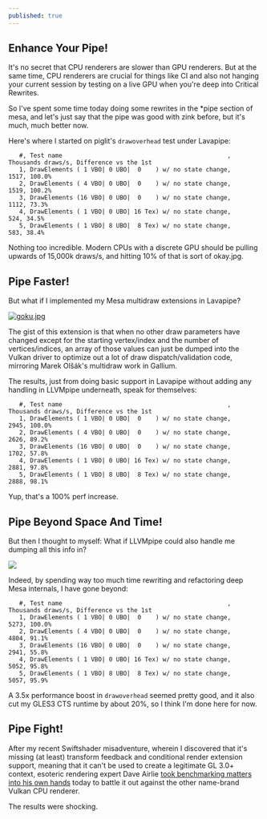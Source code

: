 ```yaml
---
published: true
---
```

## Enhance Your Pipe!

It's no secret that CPU renderers are slower than GPU renderers. But at the same time, CPU renderers are crucial for things like CI and also not hanging your current session by testing on a live GPU when you're deep into Critical Rewrites.

So I've spent some time today doing some rewrites in the \*pipe section of mesa, and let's just say that the pipe was good with zink before, but it's much, much better now.

Here's where I started on piglit's `drawoverhead` test under Lavapipe:
```
   #, Test name                                              ,    Thousands draws/s, Difference vs the 1st
   1, DrawElements ( 1 VBO| 0 UBO|  0    ) w/ no state change,                 1517, 100.0%
   2, DrawElements ( 4 VBO| 0 UBO|  0    ) w/ no state change,                 1519, 100.2%
   3, DrawElements (16 VBO| 0 UBO|  0    ) w/ no state change,                 1112, 73.3%
   4, DrawElements ( 1 VBO| 0 UBO| 16 Tex) w/ no state change,                  524, 34.5%
   5, DrawElements ( 1 VBO| 8 UBO|  8 Tex) w/ no state change,                  583, 38.4%
  ```
  
Nothing too incredible. Modern CPUs with a discrete GPU should be pulling upwards of 15,000k draws/s, and hitting 10% of that is sort of okay.jpg.

## Pipe Faster!
But what if I implemented my Mesa multidraw extensions in Lavapipe?

[![goku.jpg]({{site.url}}/assets/goku.jpg)]({{site.url}}/assets/goku.jpg)

The gist of this extension is that when no other draw parameters have changed except for the starting vertex/index and the number of vertices/indices, an array of those values can just be dumped into the Vulkan driver to optimize out a lot of draw dispatch/validation code, mirroring Marek Olšák's multidraw work in Gallium.

The results, just from doing basic support in Lavapipe without adding any handling in LLVMpipe underneath, speak for themselves:
```
   #, Test name                                              ,    Thousands draws/s, Difference vs the 1st
   1, DrawElements ( 1 VBO| 0 UBO|  0    ) w/ no state change,                 2945, 100.0%
   2, DrawElements ( 4 VBO| 0 UBO|  0    ) w/ no state change,                 2626, 89.2%
   3, DrawElements (16 VBO| 0 UBO|  0    ) w/ no state change,                 1702, 57.8%
   4, DrawElements ( 1 VBO| 0 UBO| 16 Tex) w/ no state change,                 2881, 97.8%
   5, DrawElements ( 1 VBO| 8 UBO|  8 Tex) w/ no state change,                 2888, 98.1%
```

Yup, that's a 100% perf increase.

## Pipe Beyond Space And Time!
But then I thought to myself: What if LLVMpipe could also handle me dumping all this info in?

[![](http://img.youtube.com/vi/kVdlBxdqv8s/0.jpg)](http://www.youtube.com/watch?v=kVdlBxdqv8s)

Indeed, by spending way too much time rewriting and refactoring deep Mesa internals, I have gone beyond:
```
   #, Test name                                              ,    Thousands draws/s, Difference vs the 1st
   1, DrawElements ( 1 VBO| 0 UBO|  0    ) w/ no state change,                 5273, 100.0%
   2, DrawElements ( 4 VBO| 0 UBO|  0    ) w/ no state change,                 4804, 91.1%
   3, DrawElements (16 VBO| 0 UBO|  0    ) w/ no state change,                 2941, 55.8%
   4, DrawElements ( 1 VBO| 0 UBO| 16 Tex) w/ no state change,                 5052, 95.8%
   5, DrawElements ( 1 VBO| 8 UBO|  8 Tex) w/ no state change,                 5057, 95.9%
```

A 3.5x performance boost in `drawoverhead` seemed pretty good, and it also cut my GLES3 CTS runtime by about 20%, so I think I'm done here for now.

## Pipe Fight!
After my recent Swiftshader misadventure, wherein I discovered that it's missing (at least) transform feedback and conditional render extension support, meaning that it can't be used to create a legitimate GL 3.0+ context, esoteric rendering expert Dave Airlie [took benchmarking matters into his own hands](https://airlied.blogspot.com/2021/03/sketchy-vulkan-benchmarks-lavapipe-vs.html) today to battle it out against the other name-brand Vulkan CPU renderer.

The results were shocking.
